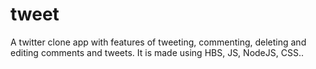 # tweet
A twitter clone app with features of tweeting, commenting, deleting and editing comments and tweets. It is made using HBS, JS, NodeJS, CSS..
